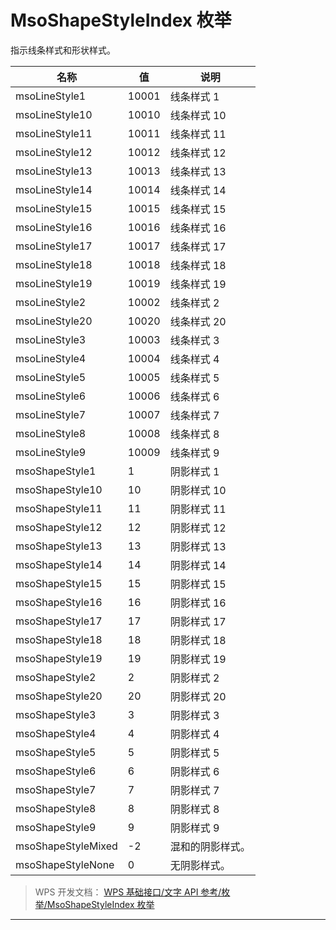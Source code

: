 # MsoShapeStyleIndex 枚举

指示线条样式和形状样式。

| 名称               | 值    | 说明             |
|--------------------|-------|------------------|
| msoLineStyle1      | 10001 | 线条样式 1       |
| msoLineStyle10     | 10010 | 线条样式 10      |
| msoLineStyle11     | 10011 | 线条样式 11      |
| msoLineStyle12     | 10012 | 线条样式 12      |
| msoLineStyle13     | 10013 | 线条样式 13      |
| msoLineStyle14     | 10014 | 线条样式 14      |
| msoLineStyle15     | 10015 | 线条样式 15      |
| msoLineStyle16     | 10016 | 线条样式 16      |
| msoLineStyle17     | 10017 | 线条样式 17      |
| msoLineStyle18     | 10018 | 线条样式 18      |
| msoLineStyle19     | 10019 | 线条样式 19      |
| msoLineStyle2      | 10002 | 线条样式 2       |
| msoLineStyle20     | 10020 | 线条样式 20      |
| msoLineStyle3      | 10003 | 线条样式 3       |
| msoLineStyle4      | 10004 | 线条样式 4       |
| msoLineStyle5      | 10005 | 线条样式 5       |
| msoLineStyle6      | 10006 | 线条样式 6       |
| msoLineStyle7      | 10007 | 线条样式 7       |
| msoLineStyle8      | 10008 | 线条样式 8       |
| msoLineStyle9      | 10009 | 线条样式 9       |
| msoShapeStyle1     | 1     | 阴影样式 1       |
| msoShapeStyle10    | 10    | 阴影样式 10      |
| msoShapeStyle11    | 11    | 阴影样式 11      |
| msoShapeStyle12    | 12    | 阴影样式 12      |
| msoShapeStyle13    | 13    | 阴影样式 13      |
| msoShapeStyle14    | 14    | 阴影样式 14      |
| msoShapeStyle15    | 15    | 阴影样式 15      |
| msoShapeStyle16    | 16    | 阴影样式 16      |
| msoShapeStyle17    | 17    | 阴影样式 17      |
| msoShapeStyle18    | 18    | 阴影样式 18      |
| msoShapeStyle19    | 19    | 阴影样式 19      |
| msoShapeStyle2     | 2     | 阴影样式 2       |
| msoShapeStyle20    | 20    | 阴影样式 20      |
| msoShapeStyle3     | 3     | 阴影样式 3       |
| msoShapeStyle4     | 4     | 阴影样式 4       |
| msoShapeStyle5     | 5     | 阴影样式 5       |
| msoShapeStyle6     | 6     | 阴影样式 6       |
| msoShapeStyle7     | 7     | 阴影样式 7       |
| msoShapeStyle8     | 8     | 阴影样式 8       |
| msoShapeStyle9     | 9     | 阴影样式 9       |
| msoShapeStyleMixed | -2    | 混和的阴影样式。 |
| msoShapeStyleNone  | 0     | 无阴影样式。     |

> WPS 开发文档： [WPS 基础接口/文字 API 参考/枚举/MsoShapeStyleIndex 枚举](https://qn.cache.wpscdn.cn/encs/doc/office_v19/topics/WPS%20%E5%9F%BA%E7%A1%80%E6%8E%A5%E5%8F%A3/%E6%96%87%E5%AD%97%20API%20%E5%8F%82%E8%80%83/%E6%9E%9A%E4%B8%BE/MsoShapeStyleIndex%20%E6%9E%9A%E4%B8%BE.html)

------------------------------------------------------------------------
